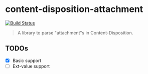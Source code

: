 # content-disposition-attachment

[![Build Status](https://img.shields.io/travis/lujjjh/content-disposition-attachment/master.svg?style=flat-square)](https://travis-ci.org/lujjjh/content-disposition-attachment)

> A library to parse "attachment"s in Content-Disposition.

## TODOs

- [x] Basic support
- [ ] Ext-value support
